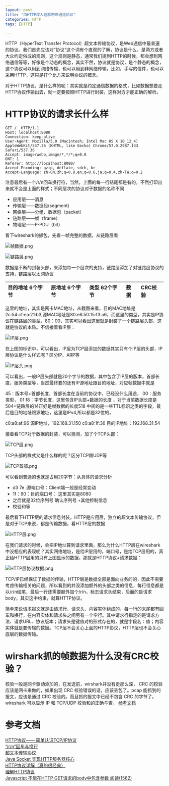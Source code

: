 ```yaml
---
layout: post
title: "由HTTP深入理解网络通信协议"
categories: HTTP
tags: [HTTP]

---
```


HTTP（HyperText Transfer Protocol）超文本传输协议，是Web通信中最普遍的协议。我们首先应该对“协议”这个词有个直观的了解，协议是什么，是两方或者大众约定俗成的规则，这个规则是静态，通常我们提到HTTP的时候，都会想到网络通信等等，好像是个动态的概念，其实不然，协议就是协议，是个静态的概念，这个协议可以用到网络传输，也可以用到非网络传输，比如，手写的信件，也可以采用HTTP，这只是打个比方来说明协议的概念。

对于HTTP协议，是什么样的呢：其实就是约定通信数据的格式，比如数据想要走HTTP协议传输出去，就一定要按照HTTP进行封装，这样对方才能正确的解析。

# HTTP协议的请求长什么样

	GET /  HTTP/1.1
	Host: localhost:8080
	Connection: keep-alive
	User-Agent: Mozilla/5.0 (Macintosh; Intel Mac OS X 10_12_4) AppleWebKit/537.36 (KHTML, like Gecko) Chrome/57.0.2987.133 Safari/537.36
	Accept: image/webp,image/*,*/*;q=0.8
	DNT: 1
	Referer: http://localhost:8080/
	Accept-Encoding: gzip, deflate, sdch, br
	Accept-Language: zh-CN,zh;q=0.8,en;q=0.6,ja;q=0.4,zh-TW;q=0.2
	
注意最后有一个/r/n回车换行符，当然，上面的每一行结尾都是有的，不然打印出来就不会是上面的样式；不同层次的协议对于数据的名称不同

* 应用层——消息
* 传输层——数据段(segment)
* 网络层——分组、数据包（packet）
* 链路层——帧（frame）
* 物理层——P-PDU（bit）

看下wireshark的抓包，先看一帧完整的数据，从链路层看

![帧数据.png](http://upload-images.jianshu.io/upload_images/1460468-f2d01e0fd24f0f96.png?imageMogr2/auto-orient/strip%7CimageView2/2/w/1240)



![链路层.png](http://upload-images.jianshu.io/upload_images/1460468-96d48b692ea61dfb.png?imageMogr2/auto-orient/strip%7CimageView2/2/w/1240)

数据是不断的封装头部，来添加每一个层次的支持，链路层添加了对链路层协议的支持，链路层以太网协议

|目的地址 6个字节|原地址 6个字节|类型 62个字节|数据|CRC校验|
|:-----|:-----|:-----|:-----|:-----|

这里的地址，其实是网卡MAC地址，从截图来看，目的MAC地址是 2c:54:cf:ea:21:b3,源MAC地址是80:e6:50:15:f3:a6，而这里的类型，其实是IP协议在链路层的类型，80：00，其实可以看出这里就是封装了一个链路层头部，这就是协议的本质。不信接着看IP层：

![IP层.png](http://upload-images.jianshu.io/upload_images/1460468-0b4062a565576506.png?imageMogr2/auto-orient/strip%7CimageView2/2/w/1240)

在上图的标识中，可以看出，IP层为TCP层添加的数据其实只有个IP层的头部，IP层协议是什么样式呢？区分IP、ARP等

![IP层头.png](http://upload-images.jianshu.io/upload_images/1460468-fbb45a59f60317f2.png?imageMogr2/auto-orient/strip%7CimageView2/2/w/1240)

可以看出，一般IP层头部就是20个字节的数据，其中包含了IP层的版本，首部长度，服务类型等，当然最终要的还有IP源地址跟目的地址，对应帧数据中就是

45：版本号+首部长度，首部长度在当前的协议中，已经没什么用途，
00：服务类型，
01 f8：字节长度，这里包含IP头部+数据的长度 ，对于当前数据长度是504+链路层的14正好是帧数据的长度518
中间的是一些TTL标识之类的字段，最后是目的地址跟源地址，这里是IPv4,所以都是32位的，

c0:a8:af:96 源IP地址，192.168.31.150
c0:a8:1f:36 目的IP地址：192.168.31.54

接着看TCP对于数据的封装，可以猜测，加了个TCP头部：

![TCP层.png](http://upload-images.jianshu.io/upload_images/1460468-e9250af2cb2aeefa.png?imageMogr2/auto-orient/strip%7CimageView2/2/w/1240)

TCP头部的样式又是什么样的呢？区分TCP跟UDP等

![TCP首部.png](http://upload-images.jianshu.io/upload_images/1460468-fcd387b81d4928b3.png?imageMogr2/auto-orient/strip%7CimageView2/2/w/1240)

可以看到普通的也就是占用20字节：从具体的请求分析

* d3 7e :源端口号：Client端一般是经常变动
* 1f：90：目的端口号： 这里其实是8080
* 之后就是32位序列号 确认序列号 +其他控制信息
* 校验和等

最后看下HTTP层的请求信息封装，HTTP是应用层，独立的超文本传输协议，但是对于TCP来说，都是传输数据，看HTTP层的数据

![HTTP层.png](http://upload-images.jianshu.io/upload_images/1460468-61c8907b2fbda494.png?imageMogr2/auto-orient/strip%7CimageView2/2/w/1240)

在我们请求的时候，会把IP地址算到请求里面，那么为什么HTTP层在wireshark中没相应的表现呢？其实网络地址，是给IP层用的，端口号，是给TCP层用的，真正给HTTP层用的只有上图显示的数据，那就是HTTP协议+请求数据：

![HTTP层协议数据.png](http://upload-images.jianshu.io/upload_images/1460468-0e8086b28b00fbb1.png?imageMogr2/auto-orient/strip%7CimageView2/2/w/1240)

	
TCP/IP已经保证了数据的传输，HTTP层是数据全部是面向业务的的，因此不需要考虑传输相关的问题，所以看到的并没添加额外的头部之类的信息，每行信息都是以/r/n结尾，最后一行还需要额外加个/r/n，标志请求头结束，后面的是请求body，其实这中约束，就算HTTP协议。

简单来说请求报文就是由请求行、请求头、内容实体组成的，每一行的末尾都有回车和换行，在内容实体和请求头之间另有一个空行。其中请求行指定的是请求方法、请求URL、协议版本；请求头是键值对的形式存在的，就是字段名：值；内容实体就是要传输的数据。TCP层不会关心上面的HTTP协议，HTTP层也不会关心底层的数据传输。


# wirshark抓的帧数据为什么没有CRC校验？

校验一般是网卡驱动添加的，在发送前，wirshark并没有走那么深，
CRC 的校验应该是网卡来做的，如果出现 CRC 校验错误的话，应该丢包了。pcap 能抓到的报文，应该是通过 CRC 校验的。而且抓的报文中已经不包含 CRC 的字节了。wireshark 可以显示 IP 和 TCP/UDP 校验和的正确与否。
[参考文档](http://blog.csdn.net/lidaqiang99/article/details/6605635)




# 参考文档

[HTTP协议—— 简单认识TCP/IP协议](http://www.cnblogs.com/roverliang/p/5176456.html)        
[“/r/n”回车与换行](http://blog.csdn.net/xuxinshao/article/details/4915903)       
[超文本传输协议](https://zh.wikipedia.org/wiki/%E8%B6%85%E6%96%87%E6%9C%AC%E4%BC%A0%E8%BE%93%E5%8D%8F%E8%AE%AE)       
[Java Socket 实现HTTP服务器核心](http://www.cnblogs.com/wuniaoheart/p/3593627.html)       
[HTTP协议详解（真的很经典）](http://www.cnblogs.com/li0803/archive/2008/11/03/1324746.html)        
[理解HTTP协议](https://mp.weixin.qq.com/s?__biz=MzAxMzQ3NzQ3Nw==&mid=2654250208&idx=3&sn=6c01e86f58054203b4797b1959874b94&chksm=8061f7eab7167efcc141e360b652f0cc35a1259470ecdd3da346d643cf92b8cffa72e7d63781&mpshare=1&scene=1&srcid=0505f6JotyzgSGveIcpz6TIf&key=979c6cda9cfa2d80331f166658cd714cf8b7ea1944addabd529b7e5309cc6ab2ce5a98659e9f4e18c9b2fc59eb8241fa2e60a7bb1ee67688bdfaef28c5929fbd9a99d51ad6253cfe6e2fe122a848f8ad&ascene=0&uin=MTYyNjMyMjk0MQ%3D%3D&devicetype=iMac+MacBookPro11%2C1+OSX+OSX+10.12.4+build(16E195)&version=12020110&nettype=WIFI&fontScale=100&pass_ticket=vYZhtCtbZFOYHhpQ7zHYksCrOXVEju6dXYbCHupVfT74GlR78sJcZh0p9YKBH6QX)          
[Javascript 不能在HTTP GET请求的body中包含参数 阅读(1562)](http://kaifage.com/notes/125/cannot-include-parameters-in-the-get-body-request-http.html)           